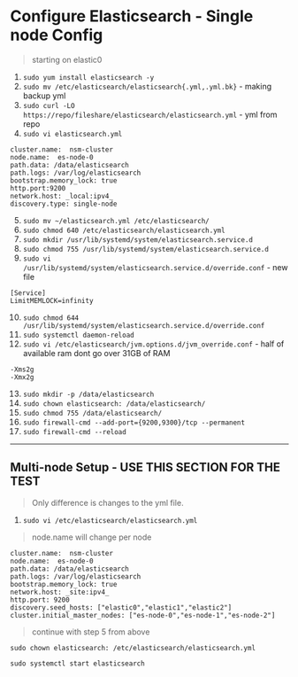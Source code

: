 # Configure Elasticsearch - Single node Config

> starting on elastic0
1. `sudo yum install elasticsearch -y`
2. `sudo mv /etc/elasticsearch/elasticsearch{.yml,.yml.bk}` - making backup yml
3. `sudo curl -LO https://repo/fileshare/elasticsearch/elasticsearch.yml` - yml from repo
4. `sudo vi elasticsearch.yml`

```
cluster.name:  nsm-cluster
node.name:  es-node-0
path.data: /data/elasticsearch
path.logs: /var/log/elasticsearch
bootstrap.memory_lock: true
http.port:9200
network.host: _local:ipv4_
discovery.type: single-node

```

5. `sudo mv ~/elasticsearch.yml /etc/elasticsearch/`
6. `sudo chmod 640 /etc/elasticsearch/elasticsearch.yml`
7. `sudo mkdir /usr/lib/systemd/system/elasticsearch.service.d`
8. `sudo chmod 755 /usr/lib/systemd/system/elasticsearch.service.d`
9. `sudo vi /usr/lib/systemd/system/elasticsearch.service.d/override.conf` - new file

```
[Service]
LimitMEMLOCK=infinity

```
10. `sudo chmod 644 /usr/lib/systemd/system/elasticsearch.service.d/override.conf`
11. `sudo systemctl daemon-reload`
12. `sudo vi /etc/elasticsearch/jvm.options.d/jvm_override.conf` - half of available ram dont go over 31GB of RAM

```
-Xms2g
-Xmx2g
```
13. `sudo mkdir -p /data/elasticsearch`
14. `sudo chown elasticsearch: /data/elasticsearch/`
15. `sudo chmod 755 /data/elasticsearch/`
16. `sudo firewall-cmd --add-port={9200,9300}/tcp --permanent`
17. `sudo firewall-cmd --reload`

---

## Multi-node Setup - USE THIS SECTION FOR THE TEST

> Only difference is changes to the yml file.

1. `sudo vi /etc/elasticsearch/elasticsearch.yml`

>node.name will change per node 

```
cluster.name:  nsm-cluster
node.name:  es-node-0
path.data: /data/elasticsearch
path.logs: /var/log/elasticsearch
bootstrap.memory_lock: true
network.host: _site:ipv4_
http.port: 9200
discovery.seed_hosts: ["elastic0","elastic1","elastic2"]
cluster.initial_master_nodes: ["es-node-0","es-node-1","es-node-2"]
```
> continue with step 5 from above

`sudo chown elasticsearch: /etc/elasticsearch/elasticsearch.yml`

`sudo systemctl start elasticsearch`